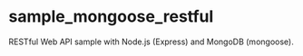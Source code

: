 sample_mongoose_restful
=======================

RESTful Web API sample with Node.js (Express) and MongoDB (mongoose).
